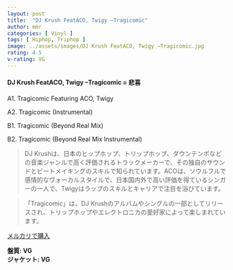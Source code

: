 ```yaml
---
layout: post
title:  "DJ Krush FeatACO, Twigy –Tragicomic"
author: mmr
categories: [ Vinyl ]
tags: [ Hiphop, Triphop ]
image: ../assets/images/DJ Krush FeatACO, Twigy –Tragicomic.jpg
rating: 4.5
v-rating: VG
---
```


#### DJ Krush FeatACO, Twigy –Tragicomic = 悲喜


A1. Tragicomic Featuring ACO, Twigy


A2. Tragicomic (Instrumental)
 


B1. Tragicomic (Beyond Real Mix)


B2. Tragicomic (Beyond Real Mix Instrumental)


> DJ Krushは、日本のヒップホップ、トリップホップ、ダウンテンポなどの音楽ジャンルで高く評価されるトラックメーカーで、その独自のサウンドとビートメイキングのスキルで知られています。ACOは、ソウルフルで感情的なヴォーカルスタイルで、日本国内外で高い評価を得ているシンガーの一人で、Twigyはラップのスキルとキャリアで注目を浴びています。

> 「Tragicomic」は、DJ Krushのアルバムやシングルの一部としてリリースされ、トリップホップやエレクトロニカの愛好家によって楽しまれています。


[メルカリで購入](https://jp.mercari.com/item/m20863215408)


<div class="mt-4 mb-4 d-flex align-items-center">
<strong class="mr-1">盤質: VG</strong>
</div>
<div class="mt-4 mb-4 d-flex align-items-center">
<strong class="mr-1">ジャケット: VG</strong>
</div>
